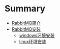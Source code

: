 # Summary

* [RabbitMQ简介](README.md)
* [RabbitMQ安装](day02.md)
  * [windows环境安装](day02.md)
  * [linux环境安装](day02.md)




